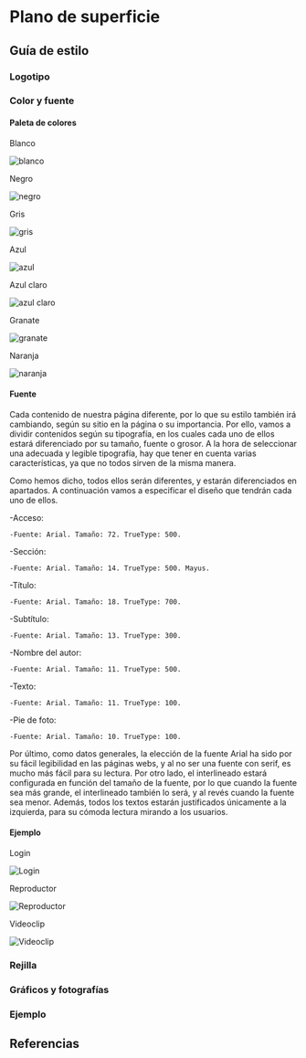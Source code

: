 # Plano de superficie

## Guía de estilo

### Logotipo

### Color y fuente
#### Paleta de colores

Blanco 

![blanco](https://github.com/DeustoPWEB2018/proyectoweb-ocio/blob/anejuaristi-superficie/5-superficie/imagenes/blanco.png)

Negro 

![negro](https://github.com/DeustoPWEB2018/proyectoweb-ocio/blob/anejuaristi-superficie/5-superficie/imagenes/negro.png)

Gris 

![gris](https://github.com/DeustoPWEB2018/proyectoweb-ocio/blob/anejuaristi-superficie/5-superficie/imagenes/gris.png)

Azul 

![azul ](https://github.com/DeustoPWEB2018/proyectoweb-ocio/blob/anejuaristi-superficie/5-superficie/imagenes/azul%20.png)

Azul claro 

![azul claro](https://github.com/DeustoPWEB2018/proyectoweb-ocio/blob/anejuaristi-superficie/5-superficie/imagenes/azul%20claro.png)

Granate 

![granate](https://github.com/DeustoPWEB2018/proyectoweb-ocio/blob/anejuaristi-superficie/5-superficie/imagenes/granate.png)

Naranja 

![naranja](https://github.com/DeustoPWEB2018/proyectoweb-ocio/blob/anejuaristi-superficie/5-superficie/imagenes/naranja.png)

#### Fuente

Cada contenido de nuestra página diferente, por lo que su estilo también irá cambiando, según su sitio en la página o su importancia. Por ello, vamos a dividir contenidos según su tipografía, en los cuales cada uno de ellos estará diferenciado por su tamaño, fuente o grosor. A la hora de seleccionar una adecuada y legible tipografía, hay que tener en cuenta varias características, ya que no todos sirven de la misma manera. 

Como hemos dicho, todos ellos serán diferentes, y estarán diferenciados en apartados. A continuación vamos a especificar el diseño que tendrán cada uno de ellos. 

-Acceso: 
	
	-Fuente: Arial. Tamaño: 72. TrueType: 500.

-Sección:
	
	-Fuente: Arial. Tamaño: 14. TrueType: 500. Mayus.

-Título:
	
	-Fuente: Arial. Tamaño: 18. TrueType: 700.

-Subtítulo:
	
	-Fuente: Arial. Tamaño: 13. TrueType: 300.

-Nombre del autor:
	
	-Fuente: Arial. Tamaño: 11. TrueType: 500.

-Texto:
	
	-Fuente: Arial. Tamaño: 11. TrueType: 100.

-Pie de foto:
	
	-Fuente: Arial. Tamaño: 10. TrueType: 100.
	
Por último, como datos generales, la elección de la fuente Arial ha sido por su fácil legibilidad en las páginas webs, y al no ser una fuente con serif, es mucho más fácil para su lectura. Por otro lado, el interlineado estará configurada en función del tamaño de la fuente, por lo que cuando la fuente sea más grande, el interlineado también lo será, y al revés cuando la fuente sea menor. Además, todos los textos estarán justificados únicamente a la izquierda, para su cómoda lectura mirando a los usuarios. 

#### Ejemplo

Login

![Login](/5-superficie/imagenes/login1.jpg)

Reproductor

![Reproductor](/5-superficie/imagenes/reproductor1.jpg)

Videoclip

![Videoclip](/5-superficie/imagenes/videoclip1.jpg)

### Rejilla

### Gráficos y fotografías

### Ejemplo

## Referencias
